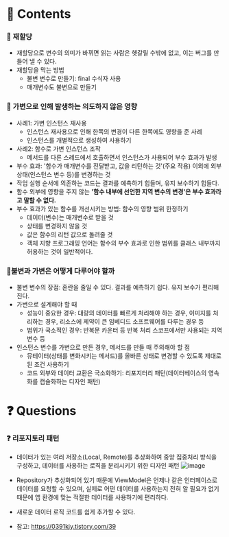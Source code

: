 # 📌 Contents

### 📌 재할당
- 재할당으로 변수의 의미가 바뀌면 읽는 사람은 헷갈릴 수밖에 없고, 이는 버그를 만들어 낼 수 있다.
- 재할당을 막는 방법
  + 불변 변수로 만들기: final 수식자 사용
  + 매개변수도 불변으로 만들기

### 📌 가변으로 인해 발생하는 의도하지 않은 영향
- 사례1: 가변 인스턴스 재사용
  + 인스턴스 재사용으로 인해 한쪽의 변경이 다른 한쪽에도 영향을 준 사례
  + 인스턴스를 개별적으로 생성하여 사용하기
- 사례2: 함수로 가변 인스턴스 조작
  + 메서드를 다른 스레드에서 호출하면서 인스턴스가 사용되어 부수 효과가 발생
- 부수 효과: '함수가 매개변수를 전달받고, 값을 리턴하는 것'(주요 작용) 이외에 외부 상태(인스턴스 변수 등)를 변경하는 것
- 작업 실행 순서에 의존하는 코드는 결과를 예측하기 힘들며, 유지 보수하기 힘들다.
- 함수 외부에 영향을 주지 않는 **'함수 내부에 선언한 지역 변수의 변경'은 부수 효과라고 말할 수 없다.**
- 부수 효과가 있는 함수를 개선시키는 방법: 함수의 영향 범위 한정하기
  + 데이터(변수)는 매개변수로 받을 것
  + 상태를 변경하지 않을 것
  + 값은 함수의 리턴 값으로 돌려줄 것
  + 객체 지향 프로그래밍 언어는 함수의 부수 효과로 인한 범위를 클래스 내부까지 허용하는 것이 일반적이다.

### 📌불변과 가변은 어떻게 다루어야 할까
- 불변 변수의 장점: 혼란을 줄일 수 있다. 결과를 예측하기 쉽다. 유지 보수가 편리해진다.
- 가변으로 설계해야 할 때
  + 성능이 중요한 경우: 대량의 데이터를 빠르게 처리해야 하는 경우, 이미지를 처리하는 경우, 리소스에 제약이 큰 임베디드 소프트웨어를 다루는 경우 등
  + 범위가 국소적인 경우: 반복문 카운터 등 반복 처리 스코프에서만 사용되는 지역 변수 등
- 인스턴스 변수를 가변으로 만든 경우, 메서드를 만들 때 주의해야 할 점
  + 뮤테이터(상태를 변화시키는 메서드)를 올바른 상태로 변경할 수 있도록 제대로 된 조건 사용하기
  + 코드 외부와 데이터 교환은 국소화하기: 리포지터리 패턴(데이터베이스의 영속화를 캡슐화하는 디자인 패턴)

# ❓ Questions

### ❓ 리포지토리 패턴 
- 데이터가 있는 여러 저장소(Local, Remote)를 추상화하여 중앙 집중처리 방식을 구성하고, 데이터를 사용하는 로직을 분리시키기 위한 디자인 패턴
![image](https://github.com/BOOK-SCAN/introduction-to-design-using-good-code/assets/107825793/e6d2bbb9-c6c0-4211-80e8-10909e635a64)

- Repository가 추상화되어 있기 때문에 ViewModel은 언제나 같은 인터페이스로 데이터를 요청할 수 있으며, 실제로 어떤 데이터를 사용하는지 전혀 알 필요가 없기 때문에 앱 환경에 맞는 적절한 데이터를 사용하기에 편리하다.
- 새로운 데이터 로직 코드를 쉽게 추가할 수 있다.

- 참고: https://0391kjy.tistory.com/39
